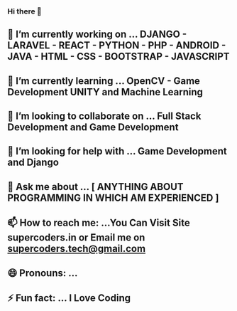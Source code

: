 ### Hi there 👋


## 🔭 I’m currently working on ... DJANGO - LARAVEL - REACT - PYTHON - PHP - ANDROID - JAVA - HTML - CSS - BOOTSTRAP - JAVASCRIPT
## 🌱 I’m currently learning ... OpenCV - Game Development UNITY and Machine Learning
## 👯 I’m looking to collaborate on ... Full Stack Development and Game Development
## 🤔 I’m looking for help with ... Game Development and Django
## 💬 Ask me about ... [ ANYTHING ABOUT PROGRAMMING IN WHICH AM EXPERIENCED ]
## 📫 How to reach me: ...You Can Visit Site supercoders.in or Email me on supercoders.tech@gmail.com
## 😄 Pronouns: ...
## ⚡ Fun fact: ... I Love Coding 
